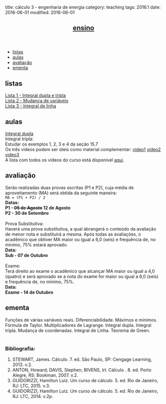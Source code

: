 title: cálculo 3 - engenharia de energia
category: teaching
tags: 2016.1
date: 2016-06-01
modified: 2016-06-01

<!-- Header -->
<section>
	<header class="major">
		<h2><a href="/ensino">ensino</a></h2>
	</header>
	<ul class="actions">
		<li><a href="#exercises" class="button scrolly">listas</a></li>
		<li><a href="#classes" class="button scrolly">aulas</a></li>
		<li><a href="#exams" class="button scrolly">avaliação</a></li>
		<li><a href="#silabus" class="button scrolly">ementa</a></li>
	</ul>
</section>

<!-- Exercises -->
<section id="exercises">
	<h2>listas</h2>
	<div class="row">
		<article class="12u 12u$(xsmall) work-item">
			<a href="{static}/listas/integral-dupla-tripla.pdf">Lista 1 - Integral dupla e tripla</a><br>
			<a href="{static}/listas/mudanca-variaveis.pdf">Lista 2 - Mudança de variáveis</a><br>
			<a href="{static}/listas/integral-linha.pdf">Lista 3 - Integral de linha</a>
		</article>
	</div>
</section>

<!-- Classes -->
<section id="classes">
	<h2>aulas</h2>
	<div class="row">
		<article class="12u 12u$(xsmall) work-item">
			<a href="aulas/integral-dupla.pdf">Integral dupla</a>
		</article>
		<article class="12u 12u$(xsmall) work-item">
			Integral tripla:<br>
			Estudar os exemplos 1, 2, 3 e 4 da seção 15.7<br>
			Os três vídeos podem ser úteis como material complementar:
			<a href="https://www.youtube.com/watch?v=AHibqQhnsUg" target="_blank" class="icon fa-video-camera"><span class="label">video1</span></a>
			<a href="https://www.youtube.com/watch?v=rOy9OGw344s" target="_blank" class="icon fa-video-camera"><span class="label">video2</span></a>
			<a href="https://www.youtube.com/watch?v=D_g2DAGa_cQ" target="_blank" class="icon fa-video-camera"><span class="label">video3</span></a><br>
			A lista com todos os vídeos do curso está disponível <a
				href="https://www.youtube.com/playlist?list=PLxI8Can9yAHdSstaijzbnJp405wWmRLnD"
				target="_blank">aqui</a>.
		</article>
	</div>
</section>

<!-- Exams -->
<section id="exams">
	<h2>avaliação</h2>
	<div class="row">
		<article class="12u 12u$(xsmall) work-item">
			Serão realizadas duas provas escritas (P1 e P2), cuja média de
			aproveitamento (MA) será obtida da seguinte maneira:<br />
			<code>MA = (P1 + P2) / 2</code><br />
			<b>Datas:<br />
				P1 - <strike>05 de Agosto</strike> 12 de Agosto<br />
				P2 - 30 de Setembro</b><br />
			<br />
			Prova Substitutiva:<br />
			Haverá uma prova substitutiva, a qual abrangerá o conteúdo da avaliação de menor nota e substituirá a mesma.
			Após todas as avaliações, o acadêmico que obtiver MA maior ou igual a 6,0 (seis) e frequência de, no mínimo, 75% estará aprovado. <br/>
			<b>Data:<br />
				Sub - 07 de Outubro</b><br />
			<br />
			Exame:<br />
			Terá direito ao exame o acadêmico que alcançar MA maior ou igual a 4,0 (quatro) e será
			aprovado se a nota do exame for maior ou igual a 6,0 (seis) e frequência de, no mínimo, 75%.<br />
			<b>Data:<br />
				Exame - 14 de Outubro</b><br />
		</article>
	</div>
</section>

<!-- Silabus -->
<section id="silabus">
	<h2>ementa</h2>
	<div class="row">
		<article class="12u 12u$(xsmall) work-item">
			Funções de várias variáveis reais. Diferenciabilidade. Máximos e mínimos. Fórmula de Taylor.
			Multiplicadores de Lagrange. Integral dupla. Integral tripla. Mudança de coordenadas. Integral de Linha.
			Teorema de Green.
			<br /><br />
			<h3>Bibliografia:</h3>
			<ol>
				<li>STEWART, James. Cálculo. 7. ed. São Paulo, SP: Cengage Learning, 2013. v.2.</li>
				<li>ANTON, Howard; DAVIS, Stephen; BIVENS, Irl. Cálculo . 8. ed. Porto Alegre, RS: Bookman, 2007. v.2.</li>
				<li>GUIDORIZZI, Hamilton Luiz. Um curso de cálculo. 5. ed. Rio de Janeiro, RJ: LTC, 2015. v.3.</li>
				<li>GUIDORIZZI, Hamilton Luiz. Um curso de cálculo. 5. ed. Rio de Janeiro, RJ: LTC, 2014. v.2p.</li>
			</ol>
		</article>
	</div>
</section>
